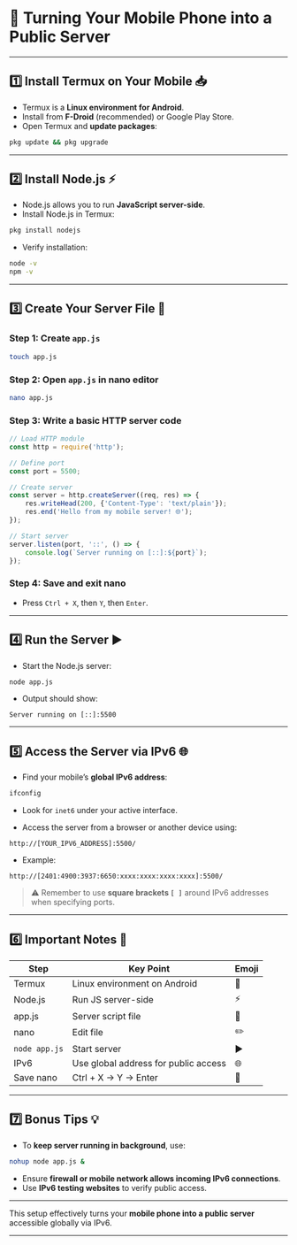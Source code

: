 

# 📱 Turning Your Mobile Phone into a Public Server

---

## 1️⃣ Install Termux on Your Mobile 📥

* Termux is a **Linux environment for Android**.
* Install from **F-Droid** (recommended) or Google Play Store.
* Open Termux and **update packages**:

```bash
pkg update && pkg upgrade
```

---

## 2️⃣ Install Node.js ⚡

* Node.js allows you to run **JavaScript server-side**.
* Install Node.js in Termux:

```bash
pkg install nodejs
```

* Verify installation:

```bash
node -v
npm -v
```

---

## 3️⃣ Create Your Server File 📝

### Step 1: Create `app.js`

```bash
touch app.js
```

### Step 2: Open `app.js` in nano editor

```bash
nano app.js
```

### Step 3: Write a basic HTTP server code

```javascript
// Load HTTP module
const http = require('http');

// Define port
const port = 5500;

// Create server
const server = http.createServer((req, res) => {
    res.writeHead(200, {'Content-Type': 'text/plain'});
    res.end('Hello from my mobile server! 🌐');
});

// Start server
server.listen(port, '::', () => {
    console.log(`Server running on [::]:${port}`);
});
```

### Step 4: Save and exit nano

* Press `Ctrl + X`, then `Y`, then `Enter`.

---

## 4️⃣ Run the Server ▶️

* Start the Node.js server:

```bash
node app.js
```

* Output should show:

```
Server running on [::]:5500
```

---

## 5️⃣ Access the Server via IPv6 🌐

* Find your mobile’s **global IPv6 address**:

```bash
ifconfig
```

* Look for `inet6` under your active interface.

* Access the server from a browser or another device using:

```
http://[YOUR_IPV6_ADDRESS]:5500/
```

* Example:

```
http://[2401:4900:3937:6650:xxxx:xxxx:xxxx:xxxx]:5500/
```

> ⚠️ Remember to use **square brackets `[ ]`** around IPv6 addresses when specifying ports.

---

## 6️⃣ Important Notes 📌

| Step          | Key Point                            | Emoji |
| ------------- | ------------------------------------ | ----- |
| Termux        | Linux environment on Android         | 📱    |
| Node.js       | Run JS server-side                   | ⚡     |
| app.js        | Server script file                   | 📝    |
| nano          | Edit file                            | ✏️    |
| `node app.js` | Start server                         | ▶️    |
| IPv6          | Use global address for public access | 🌐    |
| Save nano     | Ctrl + X → Y → Enter                 | 💾    |

---

## 7️⃣ Bonus Tips 💡

* To **keep server running in background**, use:

```bash
nohup node app.js &
```

* Ensure **firewall or mobile network allows incoming IPv6 connections**.
* Use **IPv6 testing websites** to verify public access.

---

This setup effectively turns your **mobile phone into a public server** accessible globally via IPv6.

---